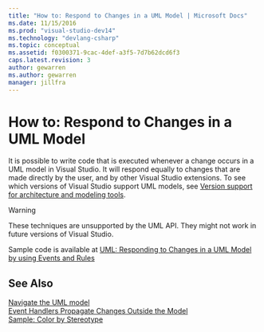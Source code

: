 ```yaml
---
title: "How to: Respond to Changes in a UML Model | Microsoft Docs"
ms.date: 11/15/2016
ms.prod: "visual-studio-dev14"
ms.technology: "devlang-csharp"
ms.topic: conceptual
ms.assetid: f0300371-9cac-4def-a3f5-7d7b62dcd6f3
caps.latest.revision: 3
author: gewarren
ms.author: gewarren
manager: jillfra
---
```

# How to: Respond to Changes in a UML Model
It is possible to write code that is executed whenever a change occurs in a UML model in Visual Studio. It will respond equally to changes that are made directly by the user, and by other Visual Studio extensions. To see which versions of Visual Studio support UML models, see [Version support for architecture and modeling tools](../modeling/what-s-new-for-design-in-visual-studio.md#VersionSupport).  
  
> [!WARNING]
> These techniques are unsupported by the UML API. They might not work in future versions of Visual Studio.  
  
 Sample code is available at [UML: Responding to Changes in a UML Model by using Events and Rules](http://code.msdn.microsoft.com/UML-Responding-to-changes-c024cd4b)  
  
## See Also  
 [Navigate the UML model](../modeling/navigate-the-uml-model.md)   
 [Event Handlers Propagate Changes Outside the Model](../modeling/event-handlers-propagate-changes-outside-the-model.md)   
 [Sample: Color by Stereotype](http://go.microsoft.com/fwlink/?LinkId=213841)
